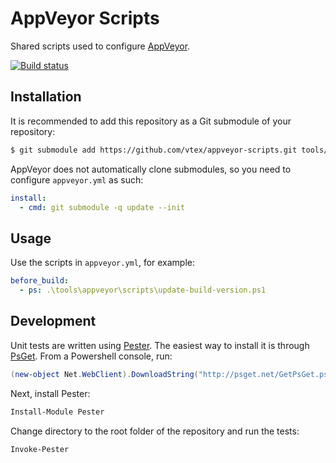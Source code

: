 # AppVeyor Scripts

Shared scripts used to configure [AppVeyor](http://www.appveyor.com/).

[![Build status](https://ci.appveyor.com/api/projects/status/ettn9b5m0130414n/branch/master)](https://ci.appveyor.com/project/vtex/appveyor-scripts/branch/master)

## Installation

It is recommended to add this repository as a Git submodule of your repository:

```bash
$ git submodule add https://github.com/vtex/appveyor-scripts.git tools/appveyor
```

AppVeyor does not automatically clone submodules, so you need to configure
`appveyor.yml` as such:

```yml
install:
  - cmd: git submodule -q update --init
```

## Usage

Use the scripts in `appveyor.yml`, for example:

```yml
before_build:
  - ps: .\tools\appveyor\scripts\update-build-version.ps1
```

## Development

Unit tests are written using [Pester](https://github.com/pester/Pester). The
easiest way to install it is through [PsGet](http://psget.net/). From a
Powershell console, run:

```powershell
(new-object Net.WebClient).DownloadString("http://psget.net/GetPsGet.ps1") | iex
```

Next, install Pester:

```powershell
Install-Module Pester
```

Change directory to the root folder of the repository and run the tests:

```powershell
Invoke-Pester
```
